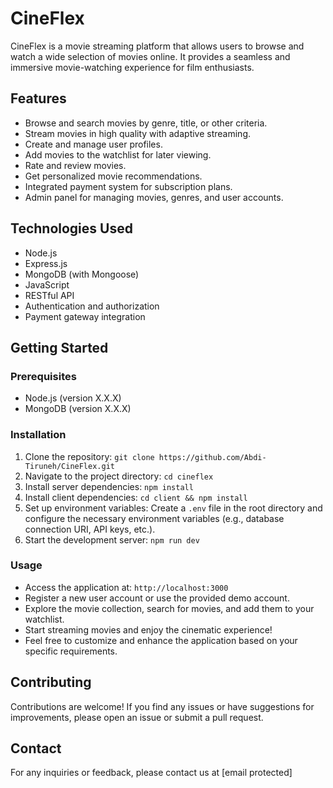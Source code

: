 # CineFlex

CineFlex is a movie streaming platform that allows users to browse and watch a wide selection of movies online. 
It provides a seamless and immersive movie-watching experience for film enthusiasts.

## Features

- Browse and search movies by genre, title, or other criteria.
- Stream movies in high quality with adaptive streaming.
- Create and manage user profiles.
- Add movies to the watchlist for later viewing.
- Rate and review movies.
- Get personalized movie recommendations.
- Integrated payment system for subscription plans.
- Admin panel for managing movies, genres, and user accounts.

## Technologies Used

- Node.js
- Express.js
- MongoDB (with Mongoose)
- JavaScript
- RESTful API
- Authentication and authorization
- Payment gateway integration

## Getting Started

### Prerequisites

- Node.js (version X.X.X)
- MongoDB (version X.X.X)

### Installation

1. Clone the repository: `git clone https://github.com/Abdi-Tiruneh/CineFlex.git`
2. Navigate to the project directory: `cd cineflex`
3. Install server dependencies: `npm install`
4. Install client dependencies: `cd client && npm install`
5. Set up environment variables: Create a `.env` file in the root directory and configure the necessary environment variables (e.g., database connection URI, API keys, etc.).
6. Start the development server: `npm run dev`

### Usage

- Access the application at: `http://localhost:3000`
- Register a new user account or use the provided demo account.
- Explore the movie collection, search for movies, and add them to your watchlist.
- Start streaming movies and enjoy the cinematic experience!
- Feel free to customize and enhance the application based on your specific requirements.

## Contributing

Contributions are welcome! If you find any issues or have suggestions for improvements, please open an issue or submit a pull request.

## Contact

For any inquiries or feedback, please contact us at [email protected]

